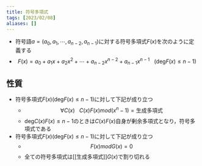 ```yaml
---
title: 符号多項式
tags: [2023/02/08]
aliases: []
---
```


- 符号語$a=(a_0,a_1,\cdots,a_{n-2},a_{n-1})$に対する符号多項式$F(x)$を次のように定義する
- $$F(x)=a_0+a_1x+a_2x^2+\cdots+a_{n-2}x^{n-2}+a_{n-1}x^{n-1}~~~(\text{deg}F(x)\leq n-1)$$
## 性質
- 符号多項式$F(x)(\text{deg}F(x)\leq n-1)$に対して下記が成り立つ
	- $$\forall C(x)~~~C(x)F(x)mod(x^n-1)=\text{生成多項式}$$
	- $\text{deg}C(x)F(x)\leq n-1$のときは$C(x)F(x)$自身が剰余多項式となり，符号多項式である
- 符号多項式$F(x)(\text{deg}F(x)\leq n-1)$に対して下記が成り立つ
	- $$F(x)modG(x)=0$$
	- 全ての符号多項式は[[生成多項式]]$G(x)$で割り切れる